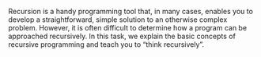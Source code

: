 


Recursion is a handy programming tool that, in many cases, enables you to develop a
straightforward, simple solution to an otherwise complex problem. However, it is often
difficult to determine how a program can be approached recursively. In this task, we
explain the basic concepts of recursive programming and teach you to “think
recursively”.
